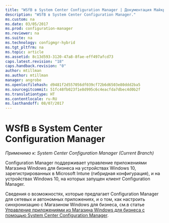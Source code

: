 ```yaml
---
title: "WSfB в System Center Configuration Manager | Документация Майкрософт"
description: "WSfB в System Center Configuration Manager."
ms.custom: na
ms.date: 03/05/2017
ms.prod: configuration-manager
ms.reviewer: na
ms.suite: na
ms.technology: configmgr-hybrid
ms.tgt_pltfrm: na
ms.topic: article
ms.assetid: 8c13d593-3120-47a8-8fae-eff497afcd73
caps.latest.revision: "18"
caps.handback.revision: "0"
author: mtillman
ms.author: mtillman
manager: angrobe
ms.openlocfilehash: d9481f2d557056df039cf72b6d6503e80ddd2ba5
ms.sourcegitcommit: 51fc48fb023f1e8d995c6c4eacfda7dbec4d0b2f
ms.translationtype: HT
ms.contentlocale: ru-RU
ms.lasthandoff: 08/07/2017
---
```

# <a name="wsfb-in-system-center-configuration-manager"></a>WSfB в System Center Configuration Manager

*Применимо к: System Center Configuration Manager (Current Branch)*

Configuration Manager поддерживает управление приложениями Магазина Windows для бизнеса на устройствах Windows 10, зарегистрированных в Microsoft Intune (гибридная конфигурация), и на устройствах Windows 10, на которых запущен клиент Configuration Manager.

Сведения о возможностях, которые предлагает Configuration Manager для сетевых и автономных приложениях, и о том, как настроить синхронизацию с Магазином Windows для бизнеса, см.в статье [Управление приложениями из Магазина Windows для бизнеса с помощью System Center Configuration Manager](../../apps/deploy-use/manage-apps-from-the-windows-store-for-business.md).
